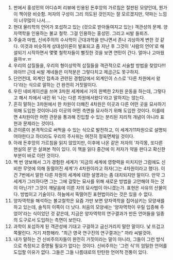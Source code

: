 1.	판에서 홍성민의 어디슈퍼 리뷰에 인용된 돈후앙의 가르침은 절판된 모양인데, 뭔가 이 책이랑 비슷함. 저자의 구성이 그리 의도된 것인지는 잘 모르겠지만, 약파는 느낌이 너무많이 나서....
2.	현대 물리학의 언어가 포섭하고 있는 (것으로 받아들여지고 있는) 객관성의 문제. 양자역학을 인용하는 불교 철학. 그걸 인용하는 홍성민. 그리고 씨발 들뢰즈.
3.	주술과 마법, 신비주의의 수사학이 근대과학을 만나면서 존나 괴상하게 변한 것 같다. 이것과 비슷하게 상대성이론이 발표되고 좀 지난 후 그것이 '사람의 언어'로 해설되기 시작하면서 몇몇 철학자들이 뻘짓한 것을 보면 연민이 간다. 얼마나 고마웠을까ㅠ.ㅠ
4.	우리의 삽질들을, 우리의 형이상학적 삽질들을 객관적으로 서술할 방법을 찾았다!!! 와아!!! 근데 씨발 계네들은 미적분은 그렇다치고 제곱근도 못구하지.
5.	단언컨데, 외계인 접촉과 관련된 경험담에서 외계인이 스스로 '다른 차원에서 왔다'라는 식으로 말하는 건 완전히 거짓말이다.
6.	우린 네비게이션을 쓰며 3차원 세계에서 거의 완벽한 2차원 운동을 하는데, 그렇다고 해서 차에서 내린 뒤 '나는 다른 차원에서왔다'라고 말하지는 않는다.
7.	흔히 말하는 3차원에서 한 차원이 더해진 4차원은 이곳과 다른 어떤 곳을 묘사하기 위해 도입한 것이아니라 이곳의 어떤 측면을 묘사하기 위해 도입한 것이다. 이를테면 4차원이란 어떤 관문을 통과해 진입할 수 있는 분리된 지리적 개념이 아니라 표현과 문제라는 것이다.
8.	끈이론이 본격적으로 써먹을 수 있는 식으로 발전하고, 이 세계가11차원으로 설명되어야한다고 하더라도 우리의 주사위는 여전히 정육면체일 것이다.
9.	아래 돈후앙의 가르침을 읽지 않았지만, 이후에 나온 같은 저자의 '자각몽, 또다른 현실의 문'은 살펴본 적이 있다. 이 책을 읽다 중간에 이 저자가 약을 판다고 확신한 부분이 바로 이런 것이다.
10.	백 번 양보해서 그가 경험한 세계가 ‘지금의 세계에 영향력을 미치지만 그럼에도 신비한 무엇에 의해 동떨어진 세계’가 4차원이라고 하자(그는 4차원이라고 했다). 이건 7번에서 말한 다른 차원의 세계에 대한 설명과는 좀 대치되지만 말이다. 만약 그 세계가 그러하다면 그는 그에 걸맞는 묘사를 위해 새로운 방법을 고안해야 하는 것이 아닌가? 그것이 깨달음에 이른 자의 묘사법이 아니겠는가. 표현은 사유의 산물이다. 방법이고 기술이다. 하늘에서 뚝떨어진 표현법이라는 것은 있을 수 없다.
11.	양자역학을 해석하는 불교철학은 요즘 가만 보면 양자역학을 집어삼키는 모양새를 하고 있는데, 솔직히 이쪽이 더 낫다. 처음의 모양새는 '양자역학이 우릴 입증해 주었어'라는 식이었던 것 같은데, 지금은 양자역학의 연구결과가 만든 언어들을 일종의 도구로서 도입하는 측면이 보인다.
12.	과학이 포섭하게 된 객관성에 기대고 구걸하고 굽신거리지 말란 말이다. 낯 뜨겁고 쪽팔린다. 거기 저항해라. "최근 영국 연구진의 연구결과는" 까라 씨발것아.
13.	내가 말하는 건 신비주의자들이 완전히 거짓이라는 말이 아니라, 그들이 그런 방식으로 측정되고 증명될 필요가 없다는 것이다. 신비주의는 '그런 식'의 엄밀한 언어를 도입할 이유가 없다. 그들은 그들 나름대로의 탄탄한 언어적 전통이 있다.
